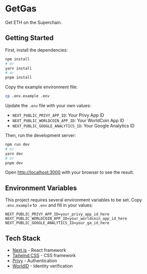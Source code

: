# GetGas

Get ETH on the Superchain.

## Getting Started

First, install the dependencies:

```bash
npm install
# or
yarn install
# or
pnpm install
```

Copy the example environment file:

```bash
cp .env.example .env
```

Update the `.env` file with your own values:
- `NEXT_PUBLIC_PRIVY_APP_ID`: Your Privy App ID
- `NEXT_PUBLIC_WORLDCOIN_APP_ID`: Your WorldCoin App ID
- `NEXT_PUBLIC_GOOGLE_ANALYTICS_ID`: Your Google Analytics ID

Then, run the development server:

```bash
npm run dev
# or
yarn dev
# or
pnpm dev
```

Open [http://localhost:3000](http://localhost:3000) with your browser to see the result.

## Environment Variables

This project requires several environment variables to be set. Copy `.env.example` to `.env` and fill in your values:

```env
NEXT_PUBLIC_PRIVY_APP_ID=your_privy_app_id_here
NEXT_PUBLIC_WORLDCOIN_APP_ID=your_worldcoin_app_id_here
NEXT_PUBLIC_GOOGLE_ANALYTICS_ID=your_ga_id_here
```

## Tech Stack

- [Next.js](https://nextjs.org/) - React framework
- [Tailwind CSS](https://tailwindcss.com/) - CSS framework
- [Privy](https://privy.io/) - Authentication
- [WorldID](https://worldcoin.org/) - Identity verification

